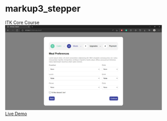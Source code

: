# markup3_stepper
ITK Core Course
![screenshot](screenshot.png)
[Live Demo](https://tomasgarcia-ksquare.github.io/markup3_stepper/)
